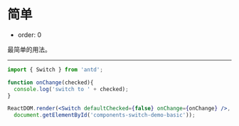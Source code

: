 # 简单

- order: 0

最简单的用法。

---

````jsx
import { Switch } from 'antd';

function onChange(checked){
  console.log('switch to ' + checked);
}

ReactDOM.render(<Switch defaultChecked={false} onChange={onChange} />,
  document.getElementById('components-switch-demo-basic'));
````

